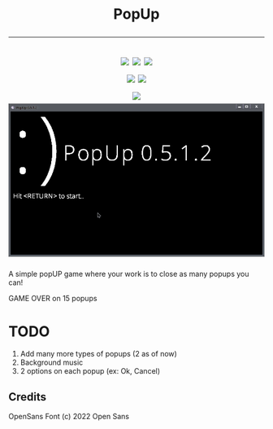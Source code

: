 <h1 align="center">
  PopUp
  <hr>
  <img src="https://img.shields.io/badge/Code_Size-4.45 KB-blue.svg?style=for-the-badge">
  <img src="https://img.shields.io/badge/License-MIT-yellow?style=for-the-badge">
  <img src="https://img.shields.io/github/commit-activity/m/whmsft/popup?style=for-the-badge">
  <br>
  <a href="https://wren.io"> <img src="https://img.shields.io/badge/Written%20in-wren-grey.svg?style=for-the-badge"></a>
  <a href="https://domeengine.com"> <img src="https://img.shields.io/badge/Made%20with-dome-8d3cff.svg?style=for-the-badge"> </a>
  <br>
  <img src="https://img.shields.io/badge/status-stable-green.svg?style=for-the-badge">
  
  <br>
  <img src="./gameplay.gif">
</h1>


A simple popUP game where your work is to close as many popups you can!

GAME OVER on 15 popups

# TODO
1. Add many more types of popups (2 as of now)
2. Background music
3. 2 options on each popup (ex: Ok, Cancel)

## Credits

OpenSans Font (c) 2022 Open Sans
